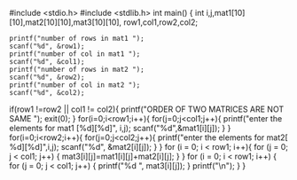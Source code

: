 #include <stdio.h>
#include <stdlib.h>
int main() {
    int i,j,mat1[10][10],mat2[10][10],mat3[10][10], row1,col1,row2,col2;
    
    printf("number of rows in mat1 ");
    scanf("%d", &row1);
    printf("number of col in mat1 ");
    scanf("%d", &col1);
    printf("number of rows in mat2 ");
    scanf("%d", &row2);
    printf("number of col in mat2 ");
    scanf("%d", &col2);
    
if(row1 !=row2 || col1 != col2){
printf("ORDER OF TWO MATRICES ARE NOT SAME ");
exit(0);
}
for(i=0;i<row1;i++){
    for(j=0;j<col1;j++){
        printf("enter the elements for mat1 [%d][%d]", i,j);
        scanf("%d",&mat1[i][j]);
    }
}
for(i=0;i<row2;i++){
    for(j=0;j<col2;j++){
        printf("enter the elements for mat2[ %d][%d]",i,j);
        scanf("%d", &mat2[i][j]);
    }
}
for (i = 0; i < row1; i++){
for (j = 0; j < col1; j++) {
    mat3[i][j]=mat1[i][j]+mat2[i][j];
}
}
for (i = 0; i < row1; i++) {
for (j = 0; j < col1; j++) {
printf("%d ", mat3[i][j]); 
}
printf("\n");
}
}
